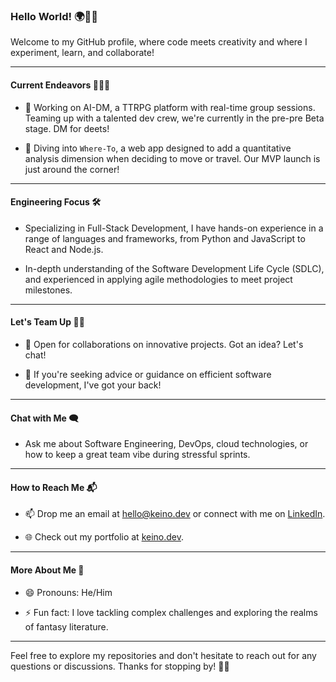 ### Hello World! 🌍👋🏿

Welcome to my GitHub profile, where code meets creativity and where I experiment, learn, and collaborate! 

---

#### Current Endeavors 👩🏿‍💻

- 🔭 Working on AI-DM, a TTRPG platform with real-time group sessions. Teaming up with a talented dev crew, we're currently in the pre-pre Beta stage. DM for deets!
  
- 🌱 Diving into `Where-To`, a web app designed to add a quantitative analysis dimension when deciding to move or travel. Our MVP launch is just around the corner!

---

#### Engineering Focus 🛠️

- Specializing in Full-Stack Development, I have hands-on experience in a range of languages and frameworks, from Python and JavaScript to React and Node.js.
  
- In-depth understanding of the Software Development Life Cycle (SDLC), and experienced in applying agile methodologies to meet project milestones.

---

#### Let's Team Up 🤝🏿

- 👯 Open for collaborations on innovative projects. Got an idea? Let's chat!
  
- 🤔 If you're seeking advice or guidance on efficient software development, I've got your back!

---

#### Chat with Me 🗨️

- Ask me about Software Engineering, DevOps, cloud technologies, or how to keep a great team vibe during stressful sprints.

---

#### How to Reach Me 📬

- 📫 Drop me an email at [hello@keino.dev](mailto:hello@keino.dev) or connect with me on [LinkedIn](https://www.linkedin.com/in/keino-dev/).

- 🌐 Check out my portfolio at [keino.dev](http://keino.dev).

---

#### More About Me 🎉

- 😄 Pronouns: He/Him
  
- ⚡ Fun fact: I love tackling complex challenges and exploring the realms of fantasy literature.

---

Feel free to explore my repositories and don't hesitate to reach out for any questions or discussions. Thanks for stopping by! 🙏🏿
